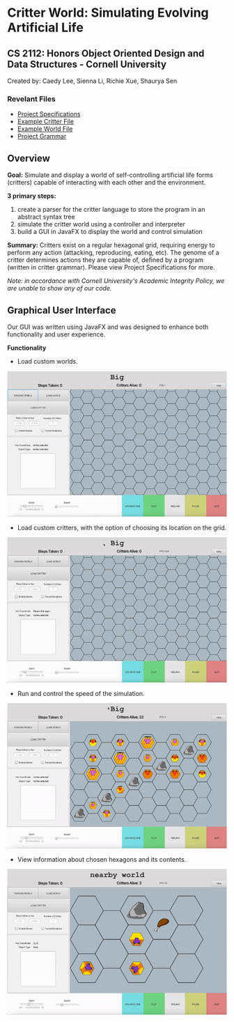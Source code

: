 # Critter World: Simulating Evolving Artificial Life

## CS 2112: Honors Object Oriented Design and Data Structures - Cornell University
Created by: Caedy Lee, Sienna Li, Richie Xue, Shaurya Sen

### Revelant Files
- [Project Specifications](https://courses.cs.cornell.edu/cs2112/2024fa/project/project.pdf?1732124197)
- [Example Critter File](https://courses.cs.cornell.edu/cs2112/2024fa/project/example-critter.txt)
- [Example World File](world.txt)
- [Project Grammar](https://courses.cs.cornell.edu/cs2112/2024fa/project/grammar.txt)

## Overview
**Goal:** Simulate and display a world of self-controlling artificial life forms (critters) capable of interacting with each other and the environment.

**3 primary steps:**
1. create a parser for the critter language to store the program in an abstract syntax tree
2. simulate the critter world using a controller and interpreter 
3. build a GUI in JavaFX to display the world and control simulation

**Summary:** Critters exist on a regular hexagonal grid, requiring energy to perform any action (attacking, reproducing, eating, etc). The genome of a critter determines actions they are capable of, defined by a program (written in critter grammar). Please view Project Specifications for more.

_Note: in accordance with Cornell University's Academic Integrity Policy, we are unable to show any of our code._

## Graphical User Interface
Our GUI was written using JavaFX and was designed to enhance both functionality and user experience.

**Functionality**
- Load custom worlds.

![Load worlds](load-world.gif)
- Load custom critters, with the option of choosing its location on the grid.

![Load critters](load-critter.gif)
- Run and control the speed of the simulation.

![Run simulation](move.gif)
- View information about chosen hexagons and its contents.

![View hex](hex-info.gif)
